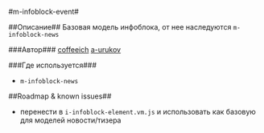 #m-infoblock-event#

##Описание##
Базовая модель инфоблока, от нее наследуются `m-infoblock-news`

###Автор### 
[coffeeich](https://staff.yandex-team.ru/coffeeich)
[a-urukov](https://staff.yandex-team.ru/a-urukov)

###Где используется###

* `m-infoblock-news`

##Roadmap & known issues##

* перенести в `i-infoblock-element.vm.js` и использовать как базовую для моделей новости/тизера
